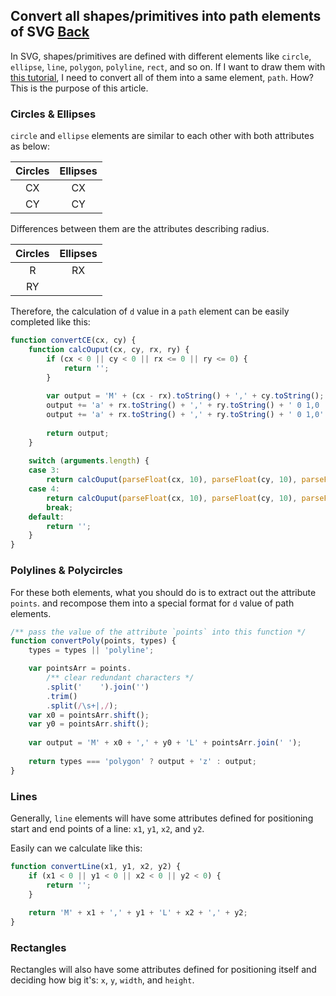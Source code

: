 ## Convert all shapes/primitives into path elements of SVG [Back](./../SVG.md)

In SVG, shapes/primitives are defined with different elements like `circle`, `ellipse`, `line`, `polygon`, `polyline`, `rect`, and so on. If I want to draw them with [this tutorial](./../../canvas/drawing_a_svg/drawing_a_svg.md), I need to convert all of them into a same element, `path`. How? This is the purpose of this article.

### Circles & Ellipses

`circle` and `ellipse` elements are similar to each other with both attributes as below:

**Circles**|**Ellipses**
:-----:|:------:
CX|CX
CY|CY

Differences between them are the attributes describing radius.

**Circles**|**Ellipses**
:-----:|:------:
R|RX
|RY

Therefore, the calculation of `d` value in a `path` element can be easily completed like this:

```js
function convertCE(cx, cy) {
    function calcOuput(cx, cy, rx, ry) {
        if (cx < 0 || cy < 0 || rx <= 0 || ry <= 0) {
            return '';
        }
    
        var output = 'M' + (cx - rx).toString() + ',' + cy.toString();
        output += 'a' + rx.toString() + ',' + ry.toString() + ' 0 1,0 ' + (2 * rx).toString() + ',0';
		output += 'a' + rx.toString() + ',' + ry.toString() + ' 0 1,0'  + (-2 * rx).toString() + ',0';
		
		return output;
    }
    
    switch (arguments.length) {
    case 3:
        return calcOuput(parseFloat(cx, 10), parseFloat(cy, 10), parseFloat(arguments[2], 10), parseFloat(arguments[2], 10));
    case 4:
        return calcOuput(parseFloat(cx, 10), parseFloat(cy, 10), parseFloat(arguments[2], 10), parseFloat(arguments[3], 10));
        break;
    default:
        return '';
    }
}
```

### Polylines & Polycircles

For these both elements, what you should do is to extract out the attribute `points`. and recompose them into a special format for `d` value of path elements.

```js
/** pass the value of the attribute `points` into this function */
function convertPoly(points, types) {
    types = types || 'polyline';

    var pointsArr = points.
        /** clear redundant characters */
        .split(' 	').join('')
        .trim()
        .split(/\s+|,/);
    var x0 = pointsArr.shift();
    var y0 = pointsArr.shift();
    
    var output = 'M' + x0 + ',' + y0 + 'L' + pointsArr.join(' ');
    
    return types === 'polygon' ? output + 'z' : output; 
}
```

### Lines

Generally, `line` elements will have some attributes defined for positioning start and end points of a line: `x1`, `y1`, `x2`, and `y2`.

Easily can we calculate like this:

```js
function convertLine(x1, y1, x2, y2) {
    if (x1 < 0 || y1 < 0 || x2 < 0 || y2 < 0) {
        return '';
    }
    
    return 'M' + x1 + ',' + y1 + 'L' + x2 + ',' + y2;
}
```

### Rectangles

Rectangles will also have some attributes defined for positioning itself and deciding how big it's: `x`, `y`, `width`, and `height`.
